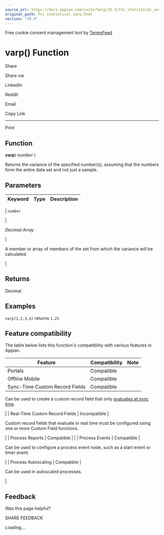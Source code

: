 ```yaml
---
source_url: https://docs.appian.com/suite/help/25.3/fnc_statistical_varp.html
original_path: fnc_statistical_varp.html
version: "25.3"
---
```


Free cookie consent management tool by [TermsFeed](https://www.termsfeed.com/)

# varp() Function

Share

Share via

LinkedIn

Reddit

Email

Copy Link

* * *

Print

## Function

**varp**( _number_ )

Returns the variance of the specified number(s), assuming that the numbers form the entire data set and not just a sample.

## Parameters

| Keyword | Type | Description |
| --- | --- | --- |
|
`number`

 |

_Decimal Array_

 |

A member or array of members of the set from which the variance will be calculated.

 |

## Returns

Decimal

## Examples

`varp(1,2,3,4)` returns `1.25`

## Feature compatibility

The table below lists this function's compatibility with various features in Appian.

| Feature | Compatibility | Note |
| --- | --- | --- |
| Portals | Compatible |  |
| Offline Mobile | Compatible |  |
| Sync-Time Custom Record Fields | Compatible |
Can be used to create a custom record field that only [evaluates at sync time](custom-record-fields.html#prodlink-sync-time-evaluations).

 |
| Real-Time Custom Record Fields | Incompatible |

Custom record fields that evaluate in real time must be configured using one or more Custom Field functions.

 |
| Process Reports | Compatible |  |
| Process Events | Compatible |

Can be used to configure a process event node, such as a start event or timer event.

 |
| Process Autoscaling | Compatible |

Can be used in autoscaled processes.

 |

## Feedback

Was this page helpful?

SHARE FEEDBACK

Loading...